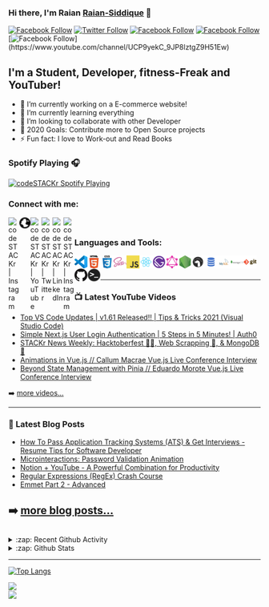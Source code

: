 ### Hi there, I'm Raian [Raian-Siddique][website] 👋

[![Facebook Follow](https://img.shields.io/badge/facebook-%231877F2.svg?&style=for-the-badge&logo=facebook&logoColor=white)](https://facebook.com/raiansiddique01/)
[![Twitter Follow](https://img.shields.io/badge/twitter-%231DA1F2.svg?&style=for-the-badge&logo=twitter&logoColor=white)](https://twitter.com/raian_siddique)
[![Facebook Follow](https://img.shields.io/badge/instagram-%23E4405F.svg?&style=for-the-badge&logo=instagram&logoColor=white)](https://www.instagram.com/raiansiddique/)
[![Facebook Follow](https://img.shields.io/badge/linkedin-%230077B5.svg?&style=for-the-badge&logo=linkedin&logoColor=white)](https://www.linkedin.com/in/raiansiddique/)
[![Facebook Follow](https://img.shields.io/badge/youtube-%23FF0000.svg?&style=for-the-badge&logo=youtube&logoColor=white")](https://www.youtube.com/channel/UCP9yekC_9JP8lztgZ9H51Ew)

## I'm a Student, Developer, fitness-Freak and YouTuber!

- 🔭 I’m currently working on a E-commerce website!
- 🌱 I’m currently learning everything
- 👯 I’m looking to collaborate with other Developer
- 🥅 2020 Goals: Contribute more to Open Source projects
- ⚡ Fun fact: I love to Work-out and Read Books

### Spotify Playing 🎧

[<img src="https://now-playing-codestackr.vercel.app/api/spotify-playing" alt="codeSTACKr Spotify Playing" width="350" />](https://open.spotify.com/user/swyqyimdc12jajde4vpwd2x1b)

### Connect with me:

[<img align="left" alt="codeSTACKr | Instagram" width="22px" src="https://cdn.jsdelivr.net/npm/simple-icons@v3/icons/facebook.svg" />][facebook]
[<img align="left" alt="codeSTACKr.com" width="22px" src="https://raw.githubusercontent.com/iconic/open-iconic/master/svg/globe.svg" />][website]
[<img align="left" alt="codeSTACKr | YouTube" width="22px" src="https://cdn.jsdelivr.net/npm/simple-icons@v3/icons/youtube.svg" />][youtube]
[<img align="left" alt="codeSTACKr | Twitter" width="22px" src="https://cdn.jsdelivr.net/npm/simple-icons@v3/icons/twitter.svg" />][twitter]
[<img align="left" alt="codeSTACKr | LinkedIn" width="22px" src="https://cdn.jsdelivr.net/npm/simple-icons@v3/icons/linkedin.svg" />][linkedin]
[<img align="left" alt="codeSTACKr | Instagram" width="22px" src="https://cdn.jsdelivr.net/npm/simple-icons@v3/icons/instagram.svg" />][instagram]

<br />

### Languages and Tools:

[<img align="left" alt="Visual Studio Code" width="26px" src="https://raw.githubusercontent.com/github/explore/80688e429a7d4ef2fca1e82350fe8e3517d3494d/topics/visual-studio-code/visual-studio-code.png" />][webdevplaylist]
[<img align="left" alt="HTML5" width="26px" src="https://raw.githubusercontent.com/github/explore/80688e429a7d4ef2fca1e82350fe8e3517d3494d/topics/html/html.png" />][webdevplaylist]
[<img align="left" alt="CSS3" width="26px" src="https://raw.githubusercontent.com/github/explore/80688e429a7d4ef2fca1e82350fe8e3517d3494d/topics/css/css.png" />][cssplaylist]
[<img align="left" alt="Sass" width="26px" src="https://raw.githubusercontent.com/github/explore/80688e429a7d4ef2fca1e82350fe8e3517d3494d/topics/sass/sass.png" />][cssplaylist]
[<img align="left" alt="JavaScript" width="26px" src="https://raw.githubusercontent.com/github/explore/80688e429a7d4ef2fca1e82350fe8e3517d3494d/topics/javascript/javascript.png" />][jsplaylist]
[<img align="left" alt="React" width="26px" src="https://raw.githubusercontent.com/github/explore/80688e429a7d4ef2fca1e82350fe8e3517d3494d/topics/react/react.png" />][reactplaylist]
[<img align="left" alt="Gatsby" width="26px" src="https://raw.githubusercontent.com/github/explore/e94815998e4e0713912fed477a1f346ec04c3da2/topics/gatsby/gatsby.png" />][webdevplaylist]
[<img align="left" alt="GraphQL" width="26px" src="https://raw.githubusercontent.com/github/explore/80688e429a7d4ef2fca1e82350fe8e3517d3494d/topics/graphql/graphql.png" />][webdevplaylist]
[<img align="left" alt="Node.js" width="26px" src="https://raw.githubusercontent.com/github/explore/80688e429a7d4ef2fca1e82350fe8e3517d3494d/topics/nodejs/nodejs.png" />][webdevplaylist]
[<img align="left" alt="Deno" width="26px" src="https://raw.githubusercontent.com/github/explore/361e2821e2dea67711cde99c9c40ed357061cf27/topics/deno/deno.png" />][webdevplaylist]
[<img align="left" alt="SQL" width="26px" src="https://raw.githubusercontent.com/github/explore/80688e429a7d4ef2fca1e82350fe8e3517d3494d/topics/sql/sql.png" />][webdevplaylist]
[<img align="left" alt="MySQL" width="26px" src="https://raw.githubusercontent.com/github/explore/80688e429a7d4ef2fca1e82350fe8e3517d3494d/topics/mysql/mysql.png" />][webdevplaylist]
[<img align="left" alt="MongoDB" width="26px" src="https://raw.githubusercontent.com/github/explore/80688e429a7d4ef2fca1e82350fe8e3517d3494d/topics/mongodb/mongodb.png" />][webdevplaylist]
[<img align="left" alt="Git" width="26px" src="https://raw.githubusercontent.com/github/explore/80688e429a7d4ef2fca1e82350fe8e3517d3494d/topics/git/git.png" />][webdevplaylist]
[<img align="left" alt="GitHub" width="26px" src="https://raw.githubusercontent.com/github/explore/78df643247d429f6cc873026c0622819ad797942/topics/github/github.png" />][webdevplaylist]
[<img align="left" alt="Terminal" width="26px" src="https://raw.githubusercontent.com/github/explore/80688e429a7d4ef2fca1e82350fe8e3517d3494d/topics/terminal/terminal.png" />][webdevplaylist]

<br />
<br />

---

### 📺 Latest YouTube Videos

<!-- YOUTUBE:START fo the chammel-->
- [Top VS Code Updates | v1.61 Released!! | Tips & Tricks 2021 (Visual Studio Code)](https://www.youtube.com/watch?v=JHgbB0RW-50)
- [Simple Next.js User Login Authentication | 5 Steps in 5 Minutes! | Auth0](https://www.youtube.com/watch?v=jgKRnhJBfpQ)
- [STACKr News Weekly: Hacktoberfest 🐱‍💻, Web Scrapping 🔎, & MongoDB 💪](https://www.youtube.com/watch?v=T9JmMNEgpZE)
- [Animations in Vue.js // Callum Macrae Vue.js Live Conference Interview](https://www.youtube.com/watch?v=O2gUILIIYxw)
- [Beyond State Management with Pinia // Eduardo Morote Vue.js Live Conference Interview](https://www.youtube.com/watch?v=BNGAvhCISOw)
<!-- YOUTUBE:END -->

➡️ [more videos...](https://web.facebook.com/raiansiddique01/)

---

### 📕 Latest Blog Posts

<!-- BLOG-POST-LIST:START -->
- [How To Pass Application Tracking Systems (ATS) & Get Interviews - Resume Tips for Software Developer](https://dev.to/codestackr/how-to-pass-application-tracking-systems-ats-get-interviews-resume-tips-for-software-developer-4bmo)
- [Microinteractions: Password Validation Animation](https://dev.to/codestackr/microinteractions-password-validation-animation-5629)
- [Notion + YouTube - A Powerful Combination for Productivity](https://dev.to/codestackr/notion-youtube-a-powerful-combination-for-productivity-1def)
- [Regular Expressions (RegEx) Crash Course](https://dev.to/codestackr/regular-expressions-regex-crash-course-248n)
- [Emmet Part 2 - Advanced](https://dev.to/codestackr/emmet-part-2-advanced-4c65)
<!-- BLOG-POST-LIST:END -->

## ➡️ [more blog posts...](https://web.facebook.com/raiansiddique01/)

<!-- ---

### ➡️➡️➡️

<img align="left" alt= "Raian-Siddique git stats" src="https://github-readme-stats.vercel.app/api?username=Raian-Siddique&show_icons=true&hide_border=true" /> -->

## <!-- github stats:END -->

<details>
  <summary >:zap: Recent Github Activity</summary>
  
<!--START_SECTION:activity-->
1. 🎉 Merged PR [#2](https://github.com//Raian-Siddique/pin-matcher/pull/2) in [Raian-Siddique/pin-matcher](https://github.com//Raian-Siddique/pin-matcher)
2. 💪 Opened PR [#2](https://github.com//Raian-Siddique/pin-matcher/pull/2) in [Raian-Siddique/pin-matcher](https://github.com//Raian-Siddique/pin-matcher)
3. 🗣 Commented on [#1](https://github.com//Raian-Siddique/pin-matcher/issues/1) in [Raian-Siddique/pin-matcher](https://github.com//Raian-Siddique/pin-matcher)
4. 🎉 Merged PR [#1](https://github.com//Raian-Siddique/pin-matcher/pull/1) in [Raian-Siddique/pin-matcher](https://github.com//Raian-Siddique/pin-matcher)
5. 💪 Opened PR [#1](https://github.com//Raian-Siddique/pin-matcher/pull/1) in [Raian-Siddique/pin-matcher](https://github.com//Raian-Siddique/pin-matcher)
<!--END_SECTION:activity-->

</details>

<details align="left">
  <summary >:zap: Github Stats</summary>

  <img align="left" alt="codeSTACKr's Github Stats" src="https://github-readme-stats.codestackr.vercel.app/api?username=Raian-Siddique&show_icons=true&hide_border=true" />

## </details>

---

<!-- ### 📕 Top language -->

[![Top Langs](https://github-readme-stats.vercel.app/api/top-langs/?username=anuraghazra&layout=compact)](https://github.com/Raian-Siddique/github-readme-stats)

<a href="https://github.com/anuraghazra/github-readme-stats">
  <img align="left" src="https://github-readme-stats.vercel.app/api/pin/?username=anuraghazra&repo=github-readme-stats" />
</a>

<br />

<a href="https://github.com/anuraghazra/convoychat">
  <img align="left" src="https://github-readme-stats.vercel.app/api/pin/?username=anuraghazra&repo=convoychat" />
</a>

[website]: https://raian-siddique.github.io/personal-website/
[twitter]: https://twitter.com/raiansiddique01
[youtube]: https://www.youtube.com/channel/UCP9yekC_9JP8lztgZ9H51Ew
[instagram]: https://www.instagram.com/raiansiddique/
[linkedin]: https://www.linkedin.com/in/raiansiddique001/
[webdevplaylist]: https://web.facebook.com/raiansiddique01/
[jsplaylist]: https://web.facebook.com/raiansiddique01/
[cssplaylist]: https://web.facebook.com/raiansiddique01/
[reactplaylist]: https://web.facebook.com/raiansiddique01/
[facebook]: https://web.facebook.com/raiansiddique01/
